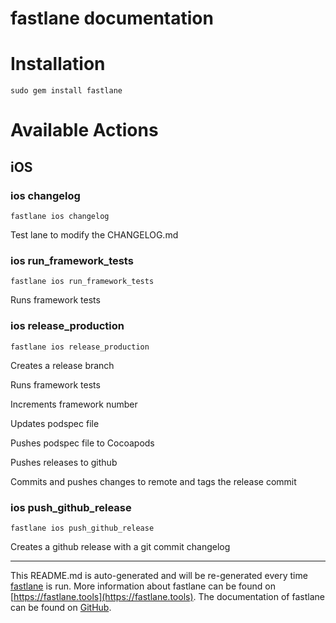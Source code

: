 fastlane documentation
================
# Installation
```
sudo gem install fastlane
```
# Available Actions
## iOS
### ios changelog
```
fastlane ios changelog
```
Test lane to modify the CHANGELOG.md
### ios run_framework_tests
```
fastlane ios run_framework_tests
```
Runs framework tests
### ios release_production
```
fastlane ios release_production
```
Creates a release branch

Runs framework tests

Increments framework number

Updates podspec file

Pushes podspec file to Cocoapods

Pushes releases to github

Commits and pushes changes to remote and tags the release commit
### ios push_github_release
```
fastlane ios push_github_release
```
Creates a github release with a git commit changelog

----

This README.md is auto-generated and will be re-generated every time [fastlane](https://fastlane.tools) is run.
More information about fastlane can be found on [https://fastlane.tools](https://fastlane.tools).
The documentation of fastlane can be found on [GitHub](https://github.com/fastlane/fastlane/tree/master/fastlane).
